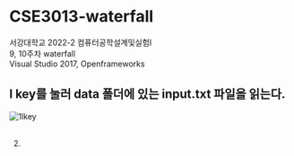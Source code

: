 # CSE3013-waterfall
서강대학교 2022-2 컴퓨터공학설계및실험I<br/>
9, 10주차 waterfall<br/>
Visual Studio 2017, Openframeworks<br/>

## l key를 눌러 data 폴더에 있는 input.txt 파일을 읽는다.<br/>
![1lkey](https://user-images.githubusercontent.com/107031994/220850811-95ac1da6-5068-4209-a5e5-233cd92f9429.png)<br/><br/>

2. 
